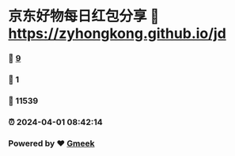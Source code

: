 # 京东好物每日红包分享 :link: https://zyhongkong.github.io/jd 
### :page_facing_up: [9](https://zyhongkong.github.io/jd/tag.html) 
### :speech_balloon: 1 
### :hibiscus: 11539 
### :alarm_clock: 2024-04-01 08:42:14 
### Powered by :heart: [Gmeek](https://github.com/Meekdai/Gmeek)
